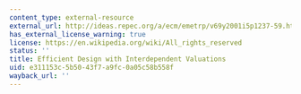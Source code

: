 ```yaml
---
content_type: external-resource
external_url: http://ideas.repec.org/a/ecm/emetrp/v69y2001i5p1237-59.html
has_external_license_warning: true
license: https://en.wikipedia.org/wiki/All_rights_reserved
status: ''
title: Efficient Design with Interdependent Valuations
uid: e311153c-5b50-43f7-a9fc-0a05c58b558f
wayback_url: ''
---
```

